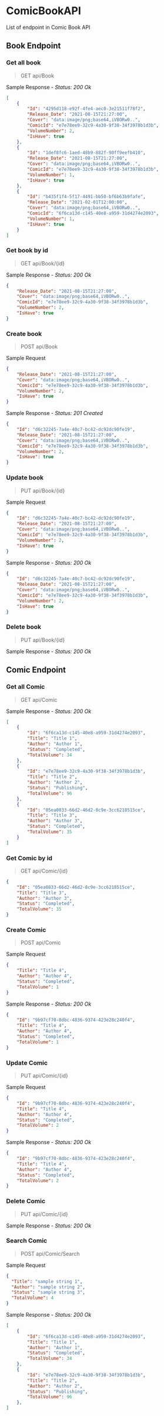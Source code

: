 # ComicBookAPI
List of endpoint in Comic Book API

## Book Endpoint

### Get all book
> GET api/Book

Sample Response - *Status: 200 Ok*
```json
[
    {
        "Id": "4295d118-e92f-4fe4-aec0-3e21511f78f2",
        "Release_Date": "2021-08-15T21:27:00",
        "Cover": "data:image/png;base64,iVBORw0..",
        "ComicId": "e7e78ee9-32c9-4a30-9f38-34f3978b1d3b",
        "VolumeNumber": 2,
        "IsHave": true
    },
    {
        "Id": "1def8fc6-1aed-48b9-882f-90ff9eefb410",
        "Release_Date": "2021-08-15T21:27:00",
        "Cover": "data:image/png;base64,iVBORw0..",
        "ComicId": "e7e78ee9-32c9-4a30-9f38-34f3978b1d3b",
        "VolumeNumber": 1,
        "IsHave": true
    },
    {
        "Id": "b435f1f4-5f17-4491-bb50-bf6b63b9fafe",
        "Release_Date": "2021-02-01T12:00:00",
        "Cover": "data:image/png;base64,iVBORw0..",
        "ComicId": "6f6ca13d-c145-40e8-a959-31d4274e2093",
        "VolumeNumber": 1,
        "IsHave": true
    }
]
```

### Get book by id
> GET api/Book/{id}

Sample Response - *Status: 200 Ok*
```json
{
    "Release_Date": "2021-08-15T21:27:00",
    "Cover": "data:image/png;base64,iVBORw0..",
    "ComicId": "e7e78ee9-32c9-4a30-9f38-34f3978b1d3b",
    "VolumeNumber": 2,
    "IsHave": true
}
```

### Create book
> POST api/Book

Sample Request
```json
{
    "Release_Date": "2021-08-15T21:27:00",
    "Cover": "data:image/png;base64,iVBORw0..",
    "ComicId": "e7e78ee9-32c9-4a30-9f38-34f3978b1d3b",
    "VolumeNumber": 2,
    "IsHave": true
}
```

Sample Response - *Status: 201 Created*
```json
{
    "Id": "d6c32245-7a4e-40c7-bc42-dc92dc90fe19",
    "Release_Date": "2021-08-15T21:27:00",
    "Cover": "data:image/png;base64,iVBORw0..",
    "ComicId": "e7e78ee9-32c9-4a30-9f38-34f3978b1d3b",
    "VolumeNumber": 2,
    "IsHave": true
}
```

### Update book
> PUT api/Book/{id}

Sample Request
```json
{
    "Id": "d6c32245-7a4e-40c7-bc42-dc92dc90fe19",
    "Release_Date": "2021-08-15T21:27:00",
    "Cover": "data:image/png;base64,iVBORw0..",
    "ComicId": "e7e78ee9-32c9-4a30-9f38-34f3978b1d3b",
    "VolumeNumber": 2,
    "IsHave": true
}
```

Sample Response - *Status: 200 Ok*
```json
{
    "Id": "d6c32245-7a4e-40c7-bc42-dc92dc90fe19",
    "Release_Date": "2021-08-15T21:27:00",
    "Cover": "data:image/png;base64,iVBORw0..",
    "ComicId": "e7e78ee9-32c9-4a30-9f38-34f3978b1d3b",
    "VolumeNumber": 2,
    "IsHave": true
}
```

### Delete book
> PUT api/Book/{id}

Sample Response - *Status: 200 Ok*

## Comic Endpoint

### Get all Comic
> GET api/Comic

Sample Response - *Status: 200 Ok*
```json
[
    {
        "Id": "6f6ca13d-c145-40e8-a959-31d4274e2093",
        "Title": "Title 1",
        "Author": "Author 1",
        "Status": "Completed",
        "TotalVolume": 34
    },
    {
        "Id": "e7e78ee9-32c9-4a30-9f38-34f3978b1d3b",
        "Title": "Title 2",
        "Author": "Author 2",
        "Status": "Publishing",
        "TotalVolume": 96
    },
    {
        "Id": "05ea0833-66d2-46d2-8c9e-3cc6218515ce",
        "Title": "Title 3",
        "Author": "Author 3",
        "Status": "Completed",
        "TotalVolume": 35
    }
]
```

### Get Comic by id
> GET api/Comic/{id}
```json
{
    "Id": "05ea0833-66d2-46d2-8c9e-3cc6218515ce",
    "Title": "Title 3",
    "Author": "Author 3",
    "Status": "Completed",
    "TotalVolume": 35
}
```

### Create Comic
> POST api/Comic

Sample Request
```json
{
    "Title": "Title 4",
    "Author": "Author 4",
    "Status": "Completed",
    "TotalVolume": 1
}
```

Sample Response - *Status: 200 Ok*
```json
{
    "Id": "9b97cf70-8dbc-4836-9374-423e28c240f4",
    "Title": "Title 4",
    "Author": "Author 4",
    "Status": "Completed",
    "TotalVolume": 1
}
```

### Update Comic
> PUT api/Comic/{id}

Sample Request
```json
{
    "Id": "9b97cf70-8dbc-4836-9374-423e28c240f4",
    "Title": "Title 4",
    "Author": "Author 4",
    "Status": "Completed",
    "TotalVolume": 2
}
```

Sample Response - *Status: 200 Ok*
```json
{
    "Id": "9b97cf70-8dbc-4836-9374-423e28c240f4",
    "Title": "Title 4",
    "Author": "Author 4",
    "Status": "Completed",
    "TotalVolume": 2
}
```

### Delete Comic
> PUT api/Comic/{id}

Sample Response - *Status: 200 Ok*

### Search Comic
> POST api/Comic/Search

Sample Request
```json
{
  "Title": "sample string 1",
  "Author": "sample string 2",
  "Status": "sample string 3",
  "TotalVolume": 4
}
```

Sample Response - *Status: 200 Ok*
```json
[
    {
        "Id": "6f6ca13d-c145-40e8-a959-31d4274e2093",
        "Title": "Title 1",
        "Author": "Author 1",
        "Status": "Completed",
        "TotalVolume": 34
    },
    {
        "Id": "e7e78ee9-32c9-4a30-9f38-34f3978b1d3b",
        "Title": "Title 2",
        "Author": "Author 2",
        "Status": "Publishing",
        "TotalVolume": 96
    },
]
```
